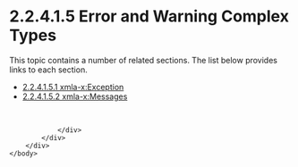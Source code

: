 <html dir="LTR" xmlns:mshelp="http://msdn.microsoft.com/mshelp" xmlns:ddue="http://ddue.schemas.microsoft.com/authoring/2003/5" xmlns:xlink="http://www.w3.org/1999/xlink" xmlns:tool="http://www.microsoft.com/tooltip">
    <head>
        <meta http-equiv="Content-Type" content="text/html; CHARSET=utf-8"></meta>
        <meta name="save" content="history"></meta>
        <title>2.2.4.1.5 Error and Warning Complex Types</title>
        <xml>
            <mshelp:toctitle title="2.2.4.1.5 Error and Warning Complex Types"></mshelp:toctitle>
            <mshelp:rltitle title="[MS-SSAS]: Error and Warning Complex Types"></mshelp:rltitle>
            <mshelp:keyword index="A" term="254a894a-3e9f-4a53-bc82-e175d6247fc5"></mshelp:keyword>
            <mshelp:attr name="DCSext.ContentType" value="open specification"></mshelp:attr>
            <mshelp:attr name="AssetID" value="254a894a-3e9f-4a53-bc82-e175d6247fc5"></mshelp:attr>
            <mshelp:attr name="TopicType" value="kbRef"></mshelp:attr>
            <mshelp:attr name="DCSext.Title" value="[MS-SSAS]: Error and Warning Complex Types" />
        </xml>
    </head>
    <body>
        <div id="header">
            <h1 class="heading">2.2.4.1.5 Error and Warning Complex Types</h1>
        </div>
        <div id="mainSection">
            <div id="mainBody">
                <div id="allHistory" class="saveHistory"></div>
                <div id="sectionSection0" class="section" name="collapseableSection">
                    <p>This topic contains a number of related sections. The list below provides links to each section.<br /></p><ul><li><span><a href="9c674538-a8c5-4553-94a0-1db68d8ab6a9.html">2.2.4.1.5.1 xmla-x:Exception</a></span></li><li><span><a href="34610612-11db-46e3-ad94-ef245a927fd7.html">2.2.4.1.5.2 xmla-x:Messages</a></span></li></ul><p><br /></p>


                </div>
            </div>
        </div>
    </body>
</html>